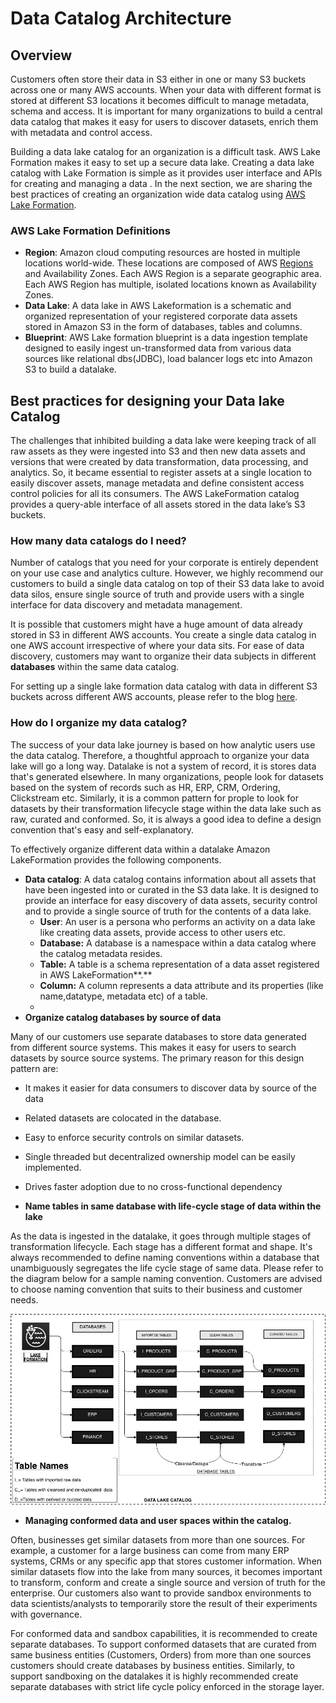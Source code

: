 # Data Catalog Architecture

## Overview

Customers often store their data in S3 either in one or many S3 buckets across one or many AWS accounts. When your data with different format is stored at different S3 locations it becomes difficult to  manage metadata, schema and access. It is important for many organizations to build a central data catalog that makes it easy for users to discover datasets, enrich them with metadata and control access. 

Building a data lake catalog for an organization is a difficult task. AWS Lake Formation makes it easy to set up a secure data lake. Creating a data lake catalog with Lake Formation is simple as it provides  user interface and APIs for creating and managing a data . In the next section, we are sharing the best practices  of creating an organization wide data catalog using [AWS Lake Formation](https://aws.amazon.com/lake-formation/).

### AWS Lake Formation Definitions

* **Region**: Amazon cloud computing resources are hosted in multiple locations world-wide. These locations are composed of AWS [Regions](https://docs.aws.amazon.com/AmazonRDS/latest/UserGuide/Concepts.RegionsAndAvailabilityZones.html) and Availability Zones. Each AWS Region is a separate geographic area. Each AWS Region has multiple, isolated locations known as Availability Zones.
* **Data Lake**:  A data lake in AWS Lakeformation is a schematic and organized representation of your registered corporate data assets stored in Amazon S3 in the form of databases, tables and columns. 
* **Blueprint**:  AWS Lake formation blueprint is a data ingestion template designed to easily ingest un-transformed data from various data sources like relational dbs\(JDBC\), load balancer logs etc into Amazon S3 to build a datalake. 

## Best practices for designing your Data lake Catalog

The challenges that inhibited building a data lake were keeping track of all  raw assets as they were ingested into S3 and then new data assets and versions that were created by data transformation, data processing, and analytics. So, it became essential to register assets at a single location to easily discover assets, manage metadata and define consistent access control policies for all its consumers. The AWS LakeFormation catalog provides a query-able interface of all assets stored in the data lake’s S3 buckets. 

### How many data catalogs do I need?

Number of catalogs that you need for your corporate is entirely dependent on your use case and analytics culture. However, we highly recommend our customers to build a single data catalog on top of their S3 data lake to avoid data silos, ensure single source of truth and provide users with a single interface for data discovery and metadata management. 

It is possible that customers might have a huge amount of data already stored in S3 in different AWS accounts. You create a single data catalog in one AWS account irrespective of where your data sits. For ease of data discovery, customers may want to organize their data subjects in different **databases** within the same data catalog.  

For setting up a single lake formation data catalog with data in different S3 buckets across different AWS accounts, please refer to the blog [here](https://aws.amazon.com/blogs/big-data/access-and-manage-data-from-multiple-accounts-from-a-central-aws-lake-formation-account/).

### How do I organize my data catalog?

The success of your data lake journey is based on how analytic users use the data catalog. Therefore, a thoughtful approach to organize your data lake will go a long way. Datalake is not a system of record, it is stores data that's generated elsewhere. In many organizations, people look for datasets based on the system of records such as HR, ERP,  CRM, Ordering, Clickstream etc.  Similarly, it is a common pattern for prople to look for  datasets by their transformation lifecycle stage within the data lake such as raw, curated and conformed. So, it is always a good idea to define a design convention that's easy and self-explanatory. 

To effectively organize different data within a datalake Amazon LakeFormation provides the following components.

* **Data catalog**:  A data catalog  contains information about all assets that have been ingested into or curated in the S3 data lake. It is designed to provide an interface for easy discovery of data assets,  security control and to provide a single source of truth for the contents of a data lake.
  * **User**: An user is a persona who performs an activity on a data lake like creating data assets, provide access to other users etc.
  * **Database:** A database is a namespace within a data catalog where  the catalog metadata resides. 
  * **Table:** A table is a schema representation of a data asset registered in AWS LakeFormation**.**
  * **Column:** A column represents a data attribute and its properties \(like name,datatype, metadata etc\) of a table.
  * 
* **Organize catalog databases by source of data**

Many of our customers use separate databases to store data generated from different source systems. This makes it easy for users to search datasets by source source systems. The primary reason for this design pattern are: 

* It makes it easier for data consumers to discover data by source of the data 
* Related datasets are colocated in the database.
* Easy to enforce security controls on similar datasets.
* Single threaded but decentralized ownership model can be easily implemented.
* Drives faster adoption due to no cross-functional dependency



* **Name tables in same database with life-cycle stage of data within the lake**

As the data is ingested in the datalake, it goes through multiple stages of transformation lifecycle. Each stage has a different format and shape. It's always recommended to define  naming conventions within a database that unambiguously segregates the life cycle stage of same data. Please refer to the diagram below for a sample naming convention. Customers are advised to choose naming convention that suits to their business and customer needs.



![](../.gitbook/assets/data-catalog.png)



* **Managing conformed data and user spaces within the catalog.**

 Often, businesses get similar datasets from more than one sources. For example, a customer for a large business can come from many ERP systems, CRMs or any specific app that stores customer information. When similar datasets flow into the lake from many sources, it becomes important to transform, conform and create a single source and version of truth for the enterprise. Our customers also want to provide sandbox environments to data scientists/analysts to temporarily store the result of their experiments with governance.

For conformed data and sandbox capabilities, it is recommended to create separate databases. To support conformed datasets that are curated from same business entities \(Customers, Orders\) from more than one sources customers should create databases by business entities. Similarly, to support sandboxing on the datalakes it is highly recommended create separate databases with strict life cycle policy enforced in the storage layer.



